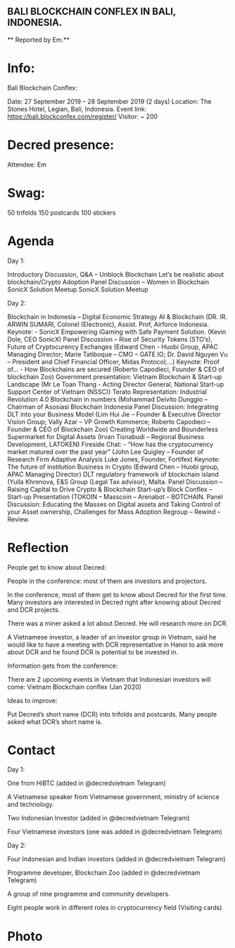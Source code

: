 ## BALI BLOCKCHAIN CONFLEX IN BALI, INDONESIA.

** Reported by Em.**

# Info:

Bali Blockchain Conflex:

Date: 27 September 2019 – 28 September 2019 (2 days)
Location: The Stones Hotel, Legian, Bali, Indonesia.
Event link: https://bali.blockconfex.com/register/ 
Visitor: ~ 200 

# Decred presence:
 
Attendee: Em

# Swag:

50 trifolds
150 postcards 
100 stickers

# Agenda 

Day 1:

Introductory Discussion, Q&A – Unblock Blockchain
Let’s be realistic about blockchain/Crypto Adoption
Panel Discussion – Women in Blockchain 
SonicX Solution Meetup 
SonicX Solution Meetup

Day 2:

Blockchain in Indonesia – Digital Economic Strategy 
AI & Blockchain (DR. IR. ARWIN SUMARI, Colonel (Electronic), Assist. Prof, Airforce Indonesia. 
Keynote: - SonicX Empowering iGaming with Safe Payment Solution. (Kevin Dole, CEO SonicX) 
Panel Discussion – Rise of Security Tokens (STO’s), Future of Cryptocurency Exchanges (Edward Chen - Huobi Group, APAC Managing Director; Marie Tatiboque – CMO – GATE.IO; Dr. David Nguyen Vu – President and Chief Financial Officer, Midas Protocol;…) 
Keynote: Proof of… - How Blockchains are secured (Roberto Capodieci, Founder & CEO of blockchain Zoo)
Government presentation: Vietnam Blockchain & Start-up Landscape (Mr Le Toan Thang - Acting Director General, National Start-up Support Center of Vietnam (NSSC))
Terato Representation: Industrial Revolution 4.0
Blockchain in numbers (Mohammad Deivito Dunggio – Chairman of Asosiasi Blockchain Indonesia 
Panel Discussion: Integrating DLT into your Business Model (Lim Hui Jie – Founder & Executive Director Vision Group; Vally Azar – VP Growth Kommerce; Roberto Capodieci – Founder & CEO of Blockchain Zoo) 
Creating Worldwide and Bounderless Supermarket for Digital Assets (Irvan Tisnabudi – Regional Business Development, LATOKEN)
Fireside Chat: - “How has the cryptocurrency market matured over the past year” (John Lee Quigley – Founder of Research Firm Adaptive Analysis Luke Jones, Founder, Fortifex)
Keynote: The future of institution Business in Crypto (Edward Chen – Huobi group, APAC Managing Director) 
DLT regulatory framework of blockchain island (Yulla Khrenova, E&S Group (Legal Tax advisor), Malta.
Panel Discussion – Raising Capital to Drive Crypto & Blockchain Start-up’s 
Block Conflex – Start-up Presentation (TOKOIN – Masscoin – Arenabot – BOTCHAIN.
Panel Discussion: Educating the Masses on Digital assets and Taking Control of your Asset ownership, Challenges for Mass Adoption
Regroup – Rewind – Review.

# Reflection

People get to know about Decred:

People in the conference: most of them are investors and projectors. 

In the conference, most of them get to know about Decred for the first time. Many investors are interested in Decred right after knowing about Decred and DCR projects. 

There was a miner asked a lot about Decred. He will research more on DCR. 

A Vietnamese investor, a leader of an investor group in Vietnam, said he would like to have a meeting with DCR representative in Hanoi to ask more about DCR and he found DCR is potential to be invested in. 

Information gets from the conference:

There are 2 upcoming events in Vietnam that Indonesian investors will come:
Vietnam Blockchain conflex (Jan 2020)


Ideas to improve: 

Put Decred’s short name (DCR) into trifolds and postcards. Many people asked what DCR’s short name is.

# Contact

Day 1:

One from HiBTC (added in @decredvietnam Telegram) 

A Vietnamese speaker from Vietnamese government, ministry of science and technology. 

Two Indonesian Investor (added in @decredvietnam Telegram)

Four Vietnamese investors (one was added in @decredvietnam Telegram)

Day 2: 

Four Indonesian and Indian investors (added in @decredvietnam Telegram)

Programme developer, Blockchain Zoo (added in @decredvietnam Telegram)

A group of nine programme and community developers.   

Eight people work in different roles in cryptocurrency field (Visiting cards) 

# Photo

